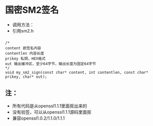# 国密SM2签名
 + 调用方法：
 + 引用sm2.h
###
    /*
    content 欲签名内容
    contentlen 内容长度
    prikey 私钥，HEX格式
    out 输出缓冲区，至少64字节，输出长度为固定64字节
    */
    void my_sm2_sign(const char* content, int contentlen, const char* prikey, char* out);

## 注：
 + 所有代码是从openssl1.1.1里面抠出来的
 + 没有验签，可以从openssl1.1.1源码里面抠
 + 兼容openssl1.0.2/1.1.0/1.1.1
